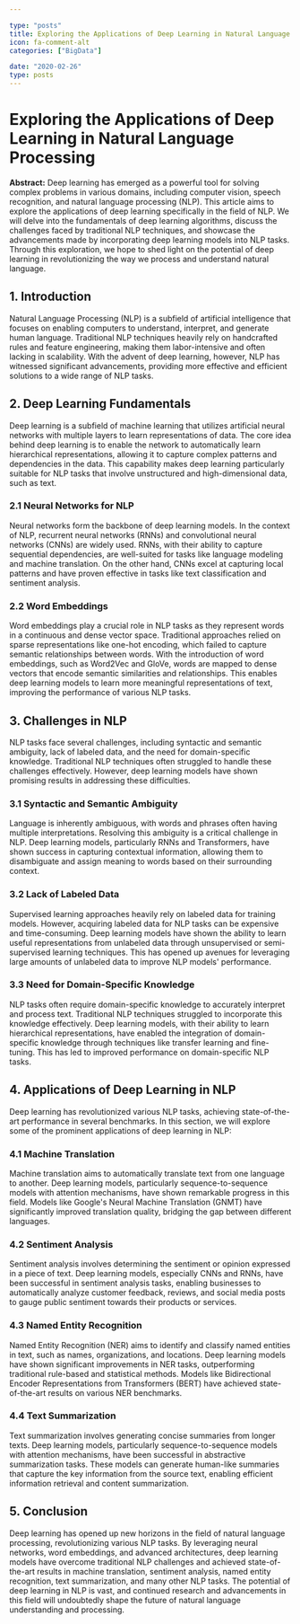 ```yaml
---

type: "posts"
title: Exploring the Applications of Deep Learning in Natural Language Processing
icon: fa-comment-alt
categories: ["BigData"]

date: "2020-02-26"
type: posts
---
```





# Exploring the Applications of Deep Learning in Natural Language Processing

**Abstract:**
Deep learning has emerged as a powerful tool for solving complex problems in various domains, including computer vision, speech recognition, and natural language processing (NLP). This article aims to explore the applications of deep learning specifically in the field of NLP. We will delve into the fundamentals of deep learning algorithms, discuss the challenges faced by traditional NLP techniques, and showcase the advancements made by incorporating deep learning models into NLP tasks. Through this exploration, we hope to shed light on the potential of deep learning in revolutionizing the way we process and understand natural language.

## 1. Introduction
Natural Language Processing (NLP) is a subfield of artificial intelligence that focuses on enabling computers to understand, interpret, and generate human language. Traditional NLP techniques heavily rely on handcrafted rules and feature engineering, making them labor-intensive and often lacking in scalability. With the advent of deep learning, however, NLP has witnessed significant advancements, providing more effective and efficient solutions to a wide range of NLP tasks.

## 2. Deep Learning Fundamentals
Deep learning is a subfield of machine learning that utilizes artificial neural networks with multiple layers to learn representations of data. The core idea behind deep learning is to enable the network to automatically learn hierarchical representations, allowing it to capture complex patterns and dependencies in the data. This capability makes deep learning particularly suitable for NLP tasks that involve unstructured and high-dimensional data, such as text.

### 2.1 Neural Networks for NLP
Neural networks form the backbone of deep learning models. In the context of NLP, recurrent neural networks (RNNs) and convolutional neural networks (CNNs) are widely used. RNNs, with their ability to capture sequential dependencies, are well-suited for tasks like language modeling and machine translation. On the other hand, CNNs excel at capturing local patterns and have proven effective in tasks like text classification and sentiment analysis.

### 2.2 Word Embeddings
Word embeddings play a crucial role in NLP tasks as they represent words in a continuous and dense vector space. Traditional approaches relied on sparse representations like one-hot encoding, which failed to capture semantic relationships between words. With the introduction of word embeddings, such as Word2Vec and GloVe, words are mapped to dense vectors that encode semantic similarities and relationships. This enables deep learning models to learn more meaningful representations of text, improving the performance of various NLP tasks.

## 3. Challenges in NLP
NLP tasks face several challenges, including syntactic and semantic ambiguity, lack of labeled data, and the need for domain-specific knowledge. Traditional NLP techniques often struggled to handle these challenges effectively. However, deep learning models have shown promising results in addressing these difficulties.

### 3.1 Syntactic and Semantic Ambiguity
Language is inherently ambiguous, with words and phrases often having multiple interpretations. Resolving this ambiguity is a critical challenge in NLP. Deep learning models, particularly RNNs and Transformers, have shown success in capturing contextual information, allowing them to disambiguate and assign meaning to words based on their surrounding context.

### 3.2 Lack of Labeled Data
Supervised learning approaches heavily rely on labeled data for training models. However, acquiring labeled data for NLP tasks can be expensive and time-consuming. Deep learning models have shown the ability to learn useful representations from unlabeled data through unsupervised or semi-supervised learning techniques. This has opened up avenues for leveraging large amounts of unlabeled data to improve NLP models' performance.

### 3.3 Need for Domain-Specific Knowledge
NLP tasks often require domain-specific knowledge to accurately interpret and process text. Traditional NLP techniques struggled to incorporate this knowledge effectively. Deep learning models, with their ability to learn hierarchical representations, have enabled the integration of domain-specific knowledge through techniques like transfer learning and fine-tuning. This has led to improved performance on domain-specific NLP tasks.

## 4. Applications of Deep Learning in NLP
Deep learning has revolutionized various NLP tasks, achieving state-of-the-art performance in several benchmarks. In this section, we will explore some of the prominent applications of deep learning in NLP:

### 4.1 Machine Translation
Machine translation aims to automatically translate text from one language to another. Deep learning models, particularly sequence-to-sequence models with attention mechanisms, have shown remarkable progress in this field. Models like Google's Neural Machine Translation (GNMT) have significantly improved translation quality, bridging the gap between different languages.

### 4.2 Sentiment Analysis
Sentiment analysis involves determining the sentiment or opinion expressed in a piece of text. Deep learning models, especially CNNs and RNNs, have been successful in sentiment analysis tasks, enabling businesses to automatically analyze customer feedback, reviews, and social media posts to gauge public sentiment towards their products or services.

### 4.3 Named Entity Recognition
Named Entity Recognition (NER) aims to identify and classify named entities in text, such as names, organizations, and locations. Deep learning models have shown significant improvements in NER tasks, outperforming traditional rule-based and statistical methods. Models like Bidirectional Encoder Representations from Transformers (BERT) have achieved state-of-the-art results on various NER benchmarks.

### 4.4 Text Summarization
Text summarization involves generating concise summaries from longer texts. Deep learning models, particularly sequence-to-sequence models with attention mechanisms, have been successful in abstractive summarization tasks. These models can generate human-like summaries that capture the key information from the source text, enabling efficient information retrieval and content summarization.

## 5. Conclusion
Deep learning has opened up new horizons in the field of natural language processing, revolutionizing various NLP tasks. By leveraging neural networks, word embeddings, and advanced architectures, deep learning models have overcome traditional NLP challenges and achieved state-of-the-art results in machine translation, sentiment analysis, named entity recognition, text summarization, and many other NLP tasks. The potential of deep learning in NLP is vast, and continued research and advancements in this field will undoubtedly shape the future of natural language understanding and processing.